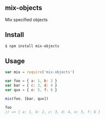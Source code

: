 ## mix-objects

Mix specified objects

## Install

```bash
$ npm install mix-objects
```

## Usage

```js
var mix = require('mix-objects')

var foo = { a: 1, b: 2 }
var bar = { c: 3, d: 4 }
var qux = { e: 5, f: 6 }

mix(foo, [bar, qux])

foo
// => { a: 1, b: 2, c: 3, d: 4, e: 5, f: 6 }
```
